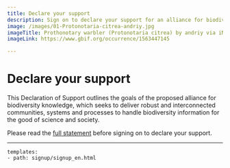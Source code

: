 ```yaml
---
title: Declare your support
description: Sign on to declare your support for an alliance for biodiversity knowledge
image: /images/01-Protonotaria-citrea-andriy.jpg
imageTitle: Prothonotary warbler (Protonotaria citrea) by andriy via iNaturalist. Photo licensed under CC BY-NC 4.0.
imageLink: https://www.gbif.org/occurrence/1563447145

---
```

# Declare your support

This Declaration of Support outlines the goals of the proposed alliance for biodiversity knowledge, which seeks to deliver robust and interconnected communities, systems and processes to handle biodiversity information for the good of science and society.

Please read the [full statement](../shared-ambitions/) before signing on to declare your support.

------

```styledYaml
templates:
- path: signup/signup_en.html 
```